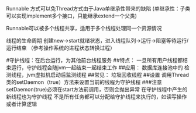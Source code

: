 Runnable 方式可以免Thread方式由于Java单继承性带来的缺陷 (单继承性：子类可以实现implement多个接口，只能继承extend一个父类)

Runnable可以被多个线程共享，适用于多个线程处理同一个资源情况

线程的生命周期
创建new->start就绪状态，进入线程队列->运行->阻塞等待运行/运行结束
（参考操作系统的进程状态转换过程）



#守护线程：在后台运行，为其他前台线程服务
##特点：
一旦所有用户线程都结束运行，守护线程会随jvm一起结束一起结束工作
##应用：
数据库连接池中的 检测线程，jvm虚拟机启动后监测线程
##常见：
垃圾回收线程
##设置
调用Thread类的setDaemon（true）方法来设置当前的线程为守护线程
###注意
setDaemon(true)必须在start方法前调用，否则会抛出异常
在守护线程中产生的新线程也为守护线程
不是所有任务都可以分配给守护线程来执行的，如读写操作或者计算逻辑